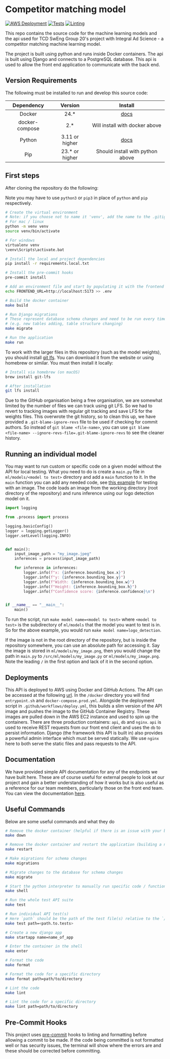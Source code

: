 # Competitor matching model

[![AWS Deployment](https://github.com/ias-tcd/competitor-matching-model/actions/workflows/deploy.yml/badge.svg)](https://github.com/ias-tcd/competitor-matching-model/actions/workflows/deploy.yml)
[![Tests](https://github.com/ias-tcd/competitor-matching-model/actions/workflows/build-and-test.yml/badge.svg)](https://github.com/ias-tcd/competitor-matching-model/actions/workflows/build-and-test.yml)
[![Linting](https://github.com/ias-tcd/competitor-matching-model/actions/workflows/lint-and-format.yml/badge.svg)](https://github.com/ias-tcd/competitor-matching-model/actions/workflows/lint-and-format.yml)

This repo contains the source code for the machine learning models and the api used for TCD SwEng Group 20's project with Integral
Ad Science - a competitor matching machine learning model.

The project is built using python and runs inside Docker containers.
The api is built using Django and connects to a PostgreSQL database. This api is used to allow the front end application to communicate with the back end.

## Version Requirements

The following must be installed to run and develop this source code:

|   Dependency   |     Version     |                   Install                   |
| :------------: | :-------------: | :-----------------------------------------: |
|     Docker     |      24.\*      | [docs](https://docs.docker.com/get-docker/) |
| docker-compose |      2.\*       |       Will install with docker above        |
|     Python     | 3.11 or higher  |  [docs](https://www.python.org/downloads/)  |
|      Pip       | 23.\* or higher |      Should install with python above       |

## First steps

After cloning the repository do the following:

Note you may have to use `python3` or `pip3` in place of `python` and `pip` respectively.

```bash
# Create the virtual environment
# Note: if you choose not to name it 'venv', add the name to the .gitignore file before committing anything
# For mac / linux
python -m venv venv
source venv/bin/activate

# For windows
virtualenv venv
\venv\Scripts\activate.bat

# Install the local and project dependencies
pip install -r requirements.local.txt

# Install the pre-commit hooks
pre-commit install

# Add an environment file and start by populating it with the frontend url
echo FRONTEND_URL=http://localhost:5173 >> .env

# Build the docker container
make build

# Run Django migrations
# These represent database schema changes and need to be run every time the database structure changes
# (e.g. new tables adding, table structure changing)
make migrate

# Run the application
make run
```

To work with the larger files in this repository (such as the model weights), you should install [git lfs](git-lfs.com).
You can download it from the website or using homebrew or similar.
You must then install it locally:

```bash
# Install via homebrew (on macOS)
brew install git-lfs

# After installation
git lfs install
```

Due to the GitHub organisation being a free organisation, we are somewhat limited by the number of files we can track using git LFS.
So we had to revert to tracking images with regular git tracking and save LFS for the weights files.
This overwrote the git history, so to clean this up, we have provided a `.git-blame-ignore-revs` file to be used if checking for commit authors.
So instead of `git blame <file-name>`, you can use `git blame <file-name> --ignore-revs-file=.git-blame-ignore-revs` to see the cleaner history.

## Running an individual model

You may want to run custom or specific code on a given model without the API for local testing.
What you need to do is create a `main.py` file in `ml/models/<model to test>` directory and add a `main` function to it.
In the `main` function you can add any needed code, see [this example](/ml/models/logo_detection/main.py) for testing with an image.
The code loads an image from the working directory (root directory of the repository) and runs inference using our logo detection model on it.

```python
import logging

from .process import process

logging.basicConfig()
logger = logging.getLogger()
logger.setLevel(logging.INFO)


def main():
    input_image_path = "my_image.jpeg"
    inferences = process(input_image_path)

    for inference in inferences:
        logger.info(f"x: {inference.bounding_box.x}")
        logger.info(f"y: {inference.bounding_box.y}")
        logger.info(f"Width: {inference.bounding_box.w}")
        logger.info(f"Height: {inference.bounding_box.h}")
        logger.info(f"Confidence score: {inference.confidence}\n")


if __name__ == "__main__":
    main()
```

To run the script, run `make model name=<model to test>` where `<model to test>` is the subdirectory of `ml/models` that the model you want to test is in.
So for the above example, you would run `make model name=logo_detection`.

If the image is not in the root directory of the repository, but is inside the repository somewhere, you can use an absolute path for accessing it.
Say the image is stored in `ml/models/my_image.png`, then you would change the path in `main.py` to `/src/ml/models/my_image.py` or `ml/models/my_image.png`.
Note the leading `/` in the first option and lack of it in the second option.

## Deployments

This API is deployed to AWS using Docker and GitHub Actions. The API can be accessed at the following [url](http://3.254.180.26).
In the `/docker` directory you will find `entrypoint.sh` and `docker-compose.prod.yml`. Alongside the deployment script in `.github/workflows/deploy.yml`, this builds a slim version of the API image and pushes the image to the GitHub Container Registry. These images are pulled down in the AWS EC2 instance and used to spin up the containers.
There are three production containers: `api`, `db` and `nginx`. `api` is used to receive REST requests from our front end client and uses the `db` to persist information. Django (the framework this API is built in) also provides a powerful admin interface which must be served statically. We use `nginx` here to both serve the static files and pass requests to the API.

## Documentation

We have provided simple API documentation for any of the endpoints we have built here. These are of course useful for external people to look at our project and gain a better understanding of how it works but is also useful as a reference for our team members, particularly those on the front end team. You can view the documentation [here](/docs/README.md).

## Useful Commands

Below are some useful commands and what they do

```bash
# Remove the docker container (helpful if there is an issue with your build such as caching old dependencies)
make down

# Remove the docker container and restart the application (building a new container)
make restart

# Make migrations for schema changes
make migrations

# Migrate changes to the database for schema changes
make migrate

# Start the python interpreter to manually run specific code / functions
make shell

# Run the whole test API suite
make test

# Run individual API test(s)
# Here `path` should be the path of the test file(s) relative to the `/api/tests/` directory, and should be separated by `.` not `/`
make test path=<path.to.tests>

# Create a new django app
make startapp name=name_of_app

# Enter the container in the shell
make enter

# Format the code
make format

# Format the code for a specific directory
make format path=path/to/directory

# Lint the code
make lint

# Lint the code for a specific directory
make lint path=path/to/directory
```

## Pre-Commit Hooks

This project uses [pre-commit](https://pre-commit.com/) hooks to linting and formatting before allowing a commit to be
made. If the code being committed is not formatted well or has security issues, the terminal will show where the errors
are and these should be corrected before committing.
